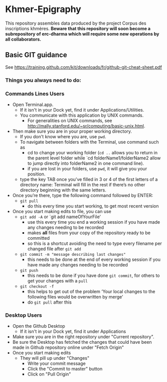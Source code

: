 # Khmer-Epigraphy
This repository assembles data produced by the project Corpus des inscriptions khmères. __Beware that this repository will soon become a subrepository of erc-dharma which will require some new operations by all collaborators.__

## Basic GIT guidance

See <https://training.github.com/kit/downloads/fr/github-git-cheat-sheet.pdf>

### Things you always need to do:
### Commands Lines Users
+ Open Terminal.app.
  * If it isn't in your Dock yet, find it under Applications/Utilities.
  * You communicate with this application by UNIX commands.
      + For generalities on UNIX commands, see <http://mally.stanford.edu/~sr/computing/basic-unix.html>.
+ Then make sure you are in your proper working directory.
  * If you don't know where you are, use `pwd`.
  * To navigate between folders with the Terminal, use command such as
      + cd to change your working folder (`cd ..` allows you to return in the parent level folder while `cd folderName1/folderName2 allow to jump directly into folderName2 in one command line).
      + if you are lost in your folders, use `pwd`, it will give you your position.
   * type the key TAB once you’ve filled in 3 or 4 of the first letters of a directory name: Terminal will fill in the rest if there’s no other directory beginning with the same letters.
+ Once you’re there, type the following command followed by ENTER:
  * `git pull`
      + do this every time you start working, to get most recent version
+ Once you start making edits to file, you can use
  * `git add -A` or `git add nameOfYourFile'
      + use this every time you end a working session if you have made any changes needing to be recorded
      + makes __all__ files from your copy of the repository ready to be committed
      + so this is a shortcut avoiding the need to type every filename per changed file after `git add`
  * `git commit -m "message describing last changes"`
      + this needs to be done at the end of every working session if you have made any changes needing to be recorded
  * `git push`
      + this needs to be done if you have done `git commit`, for others to get your changes with a `pull`
  * `git checkout -f`
      + this helps to get out of the problem ‘Your local changes to the following files would be overwritten by merge’
      + do `git pull` after this    

### Desktop Users
+ Open the Github Desktop
  * If it isn't in your Dock yet, find it under Applications
+ Make sure you are in the right repository under "Current repository".
+ Be sure the Desktop has fetched the changes that could have been made in Github repository online under "Fetch Origin"
+ Once you start making edits
  * They will pill up under "Changes"
      + Write your commit message
      + Click the "Commit to master" button
      + Click on "Pull Origin"
